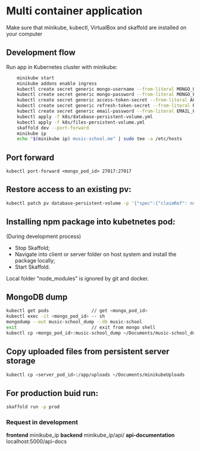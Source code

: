 # Multi container application

Make sure that minikube, kubectl, VirtualBox and skaffold are installed on your computer

## Development flow

Run app in Kubernetes cluster with minikube:

```bash
    minikube start
    minikube addons enable ingress
    kubectl create secret generic mongo-username --from-literal MONGO_USERNAME=shol
    kubectl create secret generic mongo-password --from-literal MONGO_PASSWORD=12345678
    kubectl create secret generic access-token-secret --from-literal ACCESS_TOKEN_SECRET=yourSecretKey
    kubectl create secret generic refresh-token-secret --from-literal REFRESH_TOKEN_SECRET=yourSecretKey
    kubectl create secret generic email-password --from-literal EMAIL_PASSWORD=yourEmailPassword
    kubectl apply -f k8s/database-persistent-volume.yml
    kubectl apply -f k8s/files-persistent-volume.yml
    skaffold dev --port-forward
    minikube ip
    echo "$(minikube ip) music-school.me" | sudo tee -a /etc/hosts
```

## Port forward

```
kubectl port-forward <mongo_pod_id> 27017:27017
```

## Restore access to an existing pv:

```bash
kubectl patch pv database-persistent-volume -p '{"spec":{"claimRef": null}}' && kubectl patch pv files-persistent-volume -p '{"spec":{"claimRef": null}}'
```

## Installing npm package into kubetnetes pod:

(During development process)

- Stop Skaffold;
- Navigate into client or server folder on host system and install the package locally;
- Start Skaffold.

Local folder "node_modules" is ignored by git and docker.

## MongoDB dump

```bash
kubectl get pods                // get <mongo_pod_id>
kubectl exec -it <mongo_pod_id> -- sh
mongodump --out music-school_dump --db music-school
exit                            // exit from mongo shell
kubectl cp <mongo_pod_id>:music-school_dump ~/Documents/music-school_dump
```

## Copy uploaded files from persistent server storage

```bash
kubectl cp <server_pod_id>:/app/uploads ~/Documents/minikubeUploads
```

## For production buid run:

```bash
skaffold run -p prod
```

### Request in development

**frontend** minikube_ip
**backend** minikube_ip/api/
**api-documentation** localhost:5000/api-docs
